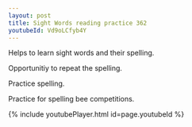 ```yaml
---
layout: post
title: Sight Words reading practice 362
youtubeId: Vd9oLCfyb4Y
---
```

 
 
Helps to learn sight words and their spelling.

Opportunitiy to repeat the spelling. 

Practice spelling. 
 
Practice for spelling bee competitions. 
 
{% include youtubePlayer.html id=page.youtubeId %}
 
 
